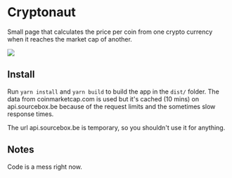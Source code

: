 # Cryptonaut

Small page that calculates the price per coin from one crypto currency when it reaches the market cap of another.

![](http://sourcebox-screenshots.s3.amazonaws.com/nkjYidBX.png)

## Install

Run `yarn install` and `yarn build` to build the app in the `dist/` folder. The data from coinmarketcap.com is used but it's cached (10 mins) on api.sourcebox.be because of the request limits and the sometimes slow response times.

The url api.sourcebox.be is temporary, so you shouldn't use it for anything.

## Notes

Code is a mess right now.
